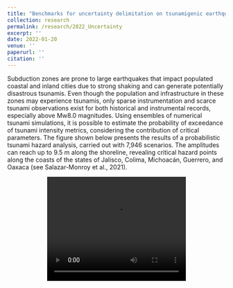 ```yaml
---
title: "Benchmarks for uncertainty delimitation on tsunamigenic earthquakes source parameters"
collection: research
permalink: /research/2022_Uncertainty
excerpt: ''
date: 2022-01-20
venue: ''
paperurl: ''
citation: '' 
---
```

Subduction zones are prone to large earthquakes that impact populated coastal and inland cities due to strong shaking and can generate potentially disastrous tsunamis. Even though the population and infrastructure in these zones may experience tsunamis, only sparse instrumentation and scarce tsunami observations exist for both historical and instrumental records, especially above Mw8.0 magnitudes. Using ensembles of numerical tsunami simulations, it is possible to estimate the probability of exceedance of tsunami intensity metrics, considering the contribution of critical parameters. The figure shown below presents the results of a probabilistic tsunami hazard analysis, carried out with 7,946 scenarios. The amplitudes can reach up to 9.5 m along the shoreline, revealing critical hazard points along the coasts of the states of Jalisco, Colima, Michoacán, Guerrero, and Oaxaca (see Salazar-Monroy et al., 2021).
<p>   </p>
<center>
<video width="320" height="240" controls="controls">
  <source src="./imgages/DISPLACEMENT_PT_00.mp4" type="video/mp4">
  Your browser does not support the video tag.
</video>
</center>
<p>   </p>

